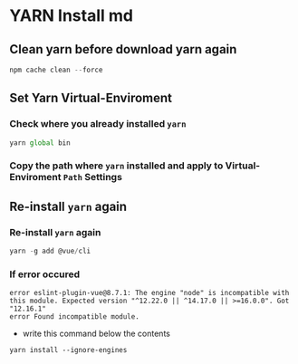 # YARN Install md

## Clean yarn before download yarn again

```js
npm cache clean --force
```

## Set Yarn Virtual-Enviroment

### Check where you already installed `yarn`

```js
yarn global bin
```

### Copy the path where `yarn` installed and apply to Virtual-Enviroment `Path` Settings

## Re-install `yarn` again

### Re-install `yarn` again

```js
yarn -g add @vue/cli
```

### If error occured

```code
error eslint-plugin-vue@8.7.1: The engine "node" is incompatible with this module. Expected version "^12.22.0 || ^14.17.0 || >=16.0.0". Got "12.16.1"
error Found incompatible module.
```

- write this command below the contents

```
yarn install --ignore-engines
```
